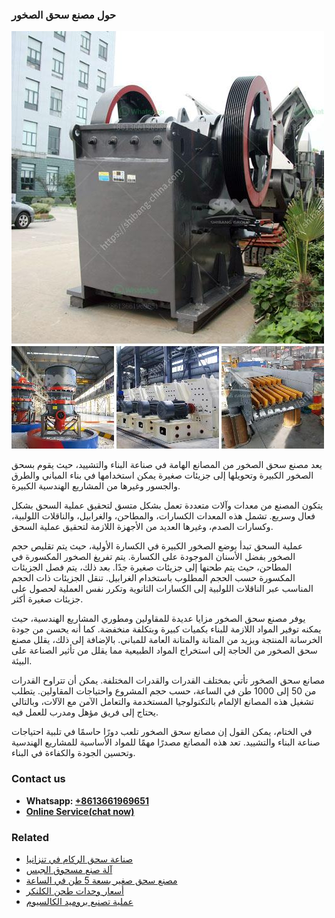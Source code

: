 <h3>حول مصنع سحق الصخور</h3><img src='1701850856.jpg' alt=''><p>يعد مصنع سحق الصخور من المصانع الهامة في صناعة البناء والتشييد، حيث يقوم بسحق الصخور الكبيرة وتحويلها إلى جزيئات صغيرة يمكن استخدامها في بناء المباني والطرق والجسور وغيرها من المشاريع الهندسية الكبيرة.</p><p>يتكون المصنع من معدات وآلات متعددة تعمل بشكل متسق لتحقيق عملية السحق بشكل فعال وسريع. تشمل هذه المعدات الكسارات، والمطاحن، والغرابيل، والناقلات اللولبية، وكسارات الصدم، وغيرها العديد من الأجهزة اللازمة لتحقيق عملية السحق.</p><p>عملية السحق تبدأ بوضع الصخور الكبيرة في الكسارة الأولية، حيث يتم تقليص حجم الصخور بفضل الأسنان الموجودة على الكسارة. يتم تفريغ الصخور المكسورة في المطاحن، حيث يتم طحنها إلى جزيئات صغيرة جدًا. بعد ذلك، يتم فصل الجزيئات المكسورة حسب الحجم المطلوب باستخدام الغرابيل. تنقل الجزيئات ذات الحجم المناسب عبر الناقلات اللولبية إلى الكسارات الثانوية وتكرر نفس العملية لحصول على جزيئات صغيرة أكثر.</p><p>يوفر مصنع سحق الصخور مزايا عديدة للمقاولين ومطوري المشاريع الهندسية، حيث يمكنه توفير المواد اللازمة للبناء بكميات كبيرة وبتكلفة منخفضة. كما أنه يحسن من جودة الخرسانة المنتجة ويزيد من المتانة والمتانة العامة للمباني. بالإضافة إلى ذلك، يقلل مصنع سحق الصخور من الحاجة إلى استخراج المواد الطبيعية مما يقلل من تأثير الصناعة على البيئة.</p><p>مصانع سحق الصخور تأتي بمختلف القدرات والقدرات المختلفة. يمكن أن تتراوح القدرات من 50 إلى 1000 طن في الساعة، حسب حجم المشروع واحتياجات المقاولين. يتطلب تشغيل هذه المصانع الإلمام بالتكنولوجيا المستخدمة والتعامل الآمن مع الآلات، وبالتالي يحتاج إلى فريق مؤهل ومدرب للعمل فيه.</p><p>في الختام، يمكن القول إن مصانع سحق الصخور تلعب دورًا حاسمًا في تلبية احتياجات صناعة البناء والتشييد. تعد هذه المصانع مصدرًا مهمًا للمواد الأساسية للمشاريع الهندسية وتحسين الجودة والكفاءة في البناء.</p><h3>Contact us</h3><ul><li><strong>Whatsapp:&nbsp;<a href="https://wa.me/8613661969651">+8613661969651</a></strong></li><li><a href="https://swt.shibang-china.com/?git&amp;zhl&amp;حول مصنع سحق الصخور"><strong>Online Service(chat now)</strong></a></li></ul><h3>Related</h3><ul><li><a href='صناعة سحق الركام في تنزانيا.md'>صناعة سحق الركام في تنزانيا</a></li><li><a href='آلة صنع مسحوق الجبس.md'>آلة صنع مسحوق الجبس</a></li><li><a href='مصنع سحق صغير بسعة 5 طن في الساعة.md'>مصنع سحق صغير بسعة 5 طن في الساعة</a></li><li><a href='أسعار وحدات طحن الكلنكر.md'>أسعار وحدات طحن الكلنكر</a></li><li><a href='عملية تصنيع بروميد الكالسيوم.md'>عملية تصنيع بروميد الكالسيوم</a></li></ul>